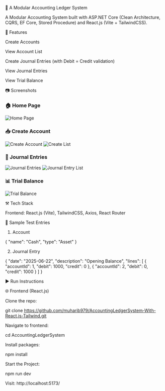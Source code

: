 💼 A Modular Accounting Ledger System

A Modular Accounting System built with ASP.NET Core (Clean Architecture, CQRS, EF Core, Stored Procedure) and React.js (Vite + TailwindCSS).

🚀 Features

Create Accounts

View Account List

Create Journal Entries (with Debit = Credit validation)

View Journal Entries

View Trial Balance


📷 Screenshots

### 🏠 Home Page

![Home Page](screenshots/Home.png)


### 📥 Create Account
![Create Account](screenshots/create-account.png)
![Create List](screenshots/account-list.png)


### 📄 Journal Entries
![Journal Entries](screenshots/journal-entries.png)
![Journal Entry List](screenshots/journalEntry-list.png)

### 📊 Trial Balance

![Trial Balance](screenshots/trial-balance.png)


⚒️ Tech Stack


Frontend: React.js (Vite), TailwindCSS, Axios, React Router


🧲 Sample Test Entries

1. Account

{
  "name": "Cash",
  "type": "Asset"
}

2. Journal Entry

{
  "date": "2025-06-22",
  "description": "Opening Balance",
  "lines": [
    { "accountId": 1, "debit": 1000, "credit": 0 },
    { "accountId": 2, "debit": 0, "credit": 1000 }
  ]
}

▶️ Run Instructions

🌐 Frontend (React.js)

Clone the repo:

git clone https://github.com/muharib979/AccountingLedgerSystem-With-React.js-Tailwind.git


Navigate to frontend:

cd AccountingLedgerSystem

Install packages:

npm install

Start the Project:

npm run dev

Visit: http://localhost:5173/



